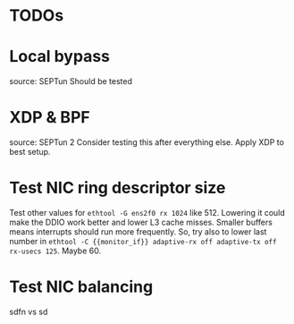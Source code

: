 # TODOs

# Local bypass
source: SEPTun
Should be tested

# XDP & BPF
source: SEPTun 2
Consider testing this after everything else. Apply XDP to best setup.

# Test NIC ring descriptor size
Test other values for `ethtool -G ens2f0 rx 1024` like 512.
Lowering it could make the DDIO work better and lower L3 cache misses. Smaller buffers means
interrupts should run more frequently. So, try also to lower last number in
`ethtool -C {{monitor_if}} adaptive-rx off adaptive-tx off rx-usecs 125`. Maybe 60.

# Test NIC balancing
sdfn vs sd

